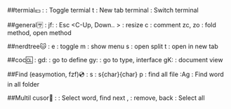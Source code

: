 ##termial💴 :
<Space><Space>: Toggle termial
<Space> t     : New tab terminal
<Space><Tab>  : Switch terminal

##general🈂 :
jf:               : Esc
<C-Up, Down.. >   : resize
<Space> c <Space> : comment
zc, zo            : fold method, open method

##nerdtree🐱 :
<Space> e     : toggle
m             : show menu
s             : open split
t             : open in new tab

##coc🆑 :
gd:           : go to define
gy:           : go to type, interface
gK:           : document view

##Find (easymotion, fzf)💿 :
s             : s{char}{char}
<Space>p      : find all file
:Ag           : Find word in all folder

##Multil cusor📠 : 
<C-n>         : Select word, find next
<C-x>, <C-p>  : remove, back 
<A-n>         : Select all
